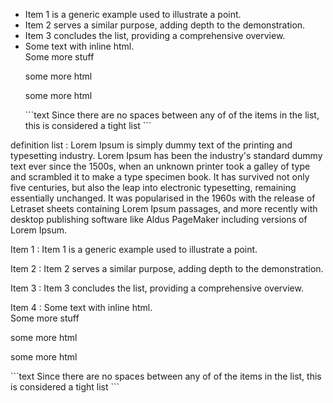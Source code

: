 <!-- :max_width:50 -->

- Item 1 is a generic example used to illustrate a
  point.
- Item 2 serves a similar purpose, adding depth to
  the demonstration.
- Item 3 concludes the list, providing a
  comprehensive overview.
- Some text with inline html.<br> Some more
  <span>stuff</span>
  <!-- HTML blocks like comments and <p> tags are not wrapped because they aren't parsed as paragraphs... -->
  <p> some more html</p>
  <p>
    some
    more
    html
  </p>
  ```text
  Since there are no spaces between any of of the items in the list, this is considered a tight list
  ```

definition list
: Lorem Ipsum is simply dummy text of the printing
  and typesetting industry. Lorem Ipsum has been
  the industry's standard dummy text ever since
  the 1500s, when an unknown printer took a galley
  of type and scrambled it to make a type specimen
  book. It has survived not only five centuries,
  but also the leap into electronic typesetting,
  remaining essentially unchanged. It was
  popularised in the 1960s with the release of
  Letraset sheets containing Lorem Ipsum passages,
  and more recently with desktop publishing
  software like Aldus PageMaker including versions
  of Lorem Ipsum.


Item 1
: Item 1 is a generic example used to illustrate a
  point.

Item 2
: Item 2 serves a similar purpose, adding depth to
  the demonstration.

Item 3
: Item 3 concludes the list, providing a
  comprehensive overview.

Item 4
: Some text with inline html.<br> Some more
  <span>stuff</span>
  <!-- HTML blocks like comments and <p> tags are not wrapped because they aren't parsed as paragraphs... -->
  <p> some more html</p>
  <p>
    some
    more
    html
  </p>
  ```text
  Since there are no spaces between any of of the items in the list, this is considered a tight list
  ```
